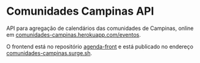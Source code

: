# Comunidades Campinas API
API para agregação de calendários das comunidades de Campinas, online em [comunidades-campinas.herokuapp.com/eventos](https://comunidades-campinas.herokuapp.com/eventos).

O frontend está no repositório [agenda-front](https://github.com/comunidadescampinas/agenda-front) e está publicado no endereço [comunidades-campinas.surge.sh](https://comunidades-campinas.surge.sh/).
